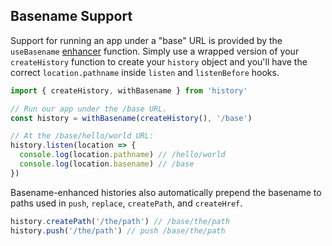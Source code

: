 ## Basename Support

Support for running an app under a "base" URL is provided by the `useBasename` [enhancer](Glossary.md#createhistoryenhancer) function. Simply use a wrapped version of your `createHistory` function to create your `history` object and you'll have the correct `location.pathname` inside `listen` and `listenBefore` hooks.

```js
import { createHistory, withBasename } from 'history'

// Run our app under the /base URL.
const history = withBasename(createHistory(), '/base')

// At the /base/hello/world URL:
history.listen(location => {
  console.log(location.pathname) // /hello/world
  console.log(location.basename) // /base
})
```

Basename-enhanced histories also automatically prepend the basename to paths used in `push`, `replace`, `createPath`, and `createHref`.

```js
history.createPath('/the/path') // /base/the/path
history.push('/the/path') // push /base/the/path
```

